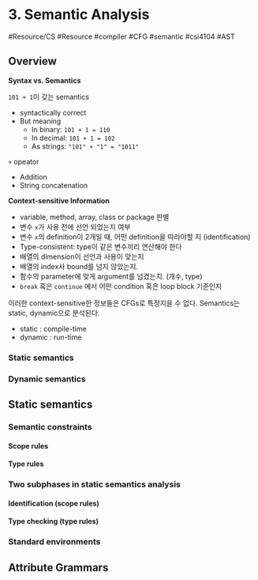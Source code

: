 # 3. Semantic Analysis
#Resource/CS #Resource #compiler #CFG #semantic #csi4104 #AST

## Overview


**Syntax vs. Semantics**

`101 + 1`이 갖는 semantics
- syntactically correct
- But meaning
	- In binary: `101 + 1 = 110`
	- In decimal: `101 + 1 = 102`
	- As strings: `"101" + "1" = "1011"`

`+` opeator
- Addition
- String concatenation

**Context-sensitive Information**

- variable, method, array, class or package 판별
- 변수 `x`가 사용 전에 선언 되었는지 여부
- 변수 `x`의 definition이 2개일 때, 어떤 definition을 따라야할 지 (identification)
- Type-consistent: type이 같은 변수끼리 연산해야 한다
- 배열의 dimension이 선언과 사용이 맞는지
- 배열의 index사 bound를 넘지 않았는지.
- 함수의 parameter에 맞게 argument를 넘겼는지. (개수, type)
- `break` 혹은 `continue` 에서 어떤 condition 혹은 loop block 기준인지

이러한 context-sensitive한 정보들은 CFGs로 특정지을 수 없다.
Semantics는 static, dynamic으로 분석된다.

- static : compile-time
- dynamic : run-time

### Static semantics


### Dynamic semantics



## Static semantics


### Semantic constraints


#### Scope rules



#### Type rules





### Two subphases in static semantics analysis



#### Identification (scope rules)


#### Type checking (type rules)



### Standard environments




## Attribute Grammars

